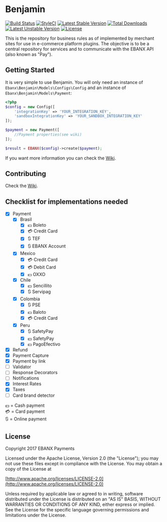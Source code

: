 # Benjamin
[![Build Status](https://travis-ci.org/ebanx/benjamin.svg?branch=master)](https://travis-ci.org/ebanx/benjamin)
[![StyleCI](https://styleci.io/repos/89406660/shield?branch=master)](https://styleci.io/repos/89406660)
[![Latest Stable Version](https://poser.pugx.org/ebanx/benjamin/v/stable?format=flat-square)](https://packagist.org/packages/ebanx/benjamin)
[![Total Downloads](https://poser.pugx.org/ebanx/benjamin/downloads?format=flat-square)](https://packagist.org/packages/ebanx/benjamin)
[![Latest Unstable Version](https://poser.pugx.org/ebanx/benjamin/v/unstable?format=flat-square)](https://packagist.org/packages/ebanx/benjamin)
[![License](https://poser.pugx.org/ebanx/benjamin/license?format=flat-square)](https://packagist.org/packages/ebanx/benjamin)


This is the repository for business rules as of implemented by merchant sites for use in e-commerce platform plugins.
The objective is to be a central repository for services and to communicate with the EBANX API (also known as "Pay").

## Getting Started

It is very simple to use Benjamin. You will only need an instance of `Ebanx\Benjamin\Models\Configs\Config` and an instance of `Ebanx\Benjamin\Models\Payment`:

```php
<?php
$config = new Config([
    'integrationKey' => 'YOUR_INTEGRATION_KEY',
    'sandboxIntegrationKey' => 'YOUR_SANDBOX_INTEGRATION_KEY'
]);

$payment = new Payment([
    //Payment properties(see wiki)
]);

$result = EBANX($config)->create($payment);
```

If you want more information you can check the [Wiki](https://github.com/ebanx/benjamin/wiki/Using-Benjamin).

## Contributing

Check the [Wiki](https://github.com/ebanx/benjamin/wiki/Contributing).

## Checklist for implementations needed

- [X] Payment
	- [X] Brasil
		- [X] :dollar: Boleto
		- [X] :credit_card: Credit Card
		- [X] :arrows_clockwise: TEF
		- [X] :arrows_clockwise: EBANX Account
	- [X] Mexico
		- [X] :credit_card: Credit Card
		- [X] :credit_card: Debit Card
		- [X] :dollar: OXXO
	- [X] Chile
		- [X] :dollar: Sencillito
		- [X] :arrows_clockwise: Servipag
	- [X] Colombia
		- [X] :arrows_clockwise: PSE
		- [X] :dollar: Baloto
		- [X] :credit_card: Credit Card
	- [X] Peru
		- [X] :arrows_clockwise: SafetyPay
		- [X] :dollar: SafetyPay
		- [X] :dollar: PagoEfectivo
- [X] Refund
- [X] Payment Capture
- [X] Payment by link
- [ ] Validator
- [ ] Response Decorators
- [ ] Notifications
- [X] Interest Rates
- [X] Taxes
- [ ] Card brand detector

:dollar: = Cash payment  
:credit_card: = Card payment  
:arrows_clockwise: = Online payment  

## License

Copyright 2017 EBANX Payments

Licensed under the Apache License, Version 2.0 (the "License");
you may not use these files except in compliance with the License.
You may obtain a copy of the License at

   [http://www.apache.org/licenses/LICENSE-2.0](http://www.apache.org/licenses/LICENSE-2.0)

Unless required by applicable law or agreed to in writing, software
distributed under the License is distributed on an "AS IS" BASIS,
WITHOUT WARRANTIES OR CONDITIONS OF ANY KIND, either express or implied.
See the License for the specific language governing permissions and
limitations under the License.
